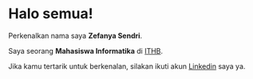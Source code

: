 <!--
**zefanyasendri/zefanyasendri** is a ✨ _special_ ✨ repository because its `README.md` (this file) appears on your GitHub profile.

Here are some ideas to get you started:

- 🔭 I’m currently working on ...
- 🌱 I’m currently learning ...
- 👯 I’m looking to collaborate on ...
- 🤔 I’m looking for help with ...
- 💬 Ask me about ...
- 📫 How to reach me: ...
- 😄 Pronouns: ...
- ⚡ Fun fact: ...
-->

# Halo semua! 

Perkenalkan nama saya **Zefanya Sendri**.

Saya seorang **Mahasiswa Informatika** di [ITHB](https://www.ithb.ac.id/).

Jika kamu tertarik untuk berkenalan, silakan ikuti akun [Linkedin](https://www.linkedin.com/in/zefanyasendri/) saya ya.

